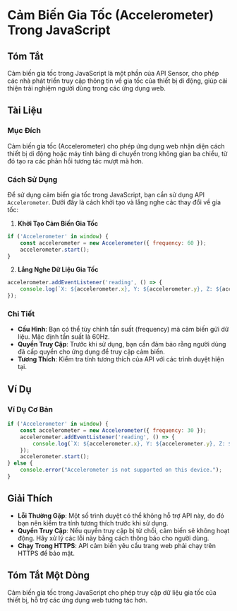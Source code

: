<!--
Meta Description: # Cảm Biến Gia Tốc (Accelerometer) Trong JavaScript ## Tóm Tắt Cảm biến gia tốc trong JavaScript là một phần của API Sensor, cho phép các nhà phát tri...
Meta Keywords: accelerometer, cảm, biến, gia, tốc
-->

# Cảm Biến Gia Tốc (Accelerometer) Trong JavaScript 

## Tóm Tắt
Cảm biến gia tốc trong JavaScript là một phần của API Sensor, cho phép các nhà phát triển truy cập thông tin về gia tốc của thiết bị di động, giúp cải thiện trải nghiệm người dùng trong các ứng dụng web.

## Tài Liệu
### Mục Đích
Cảm biến gia tốc (Accelerometer) cho phép ứng dụng web nhận diện cách thiết bị di động hoặc máy tính bảng di chuyển trong không gian ba chiều, từ đó tạo ra các phản hồi tương tác mượt mà hơn.

### Cách Sử Dụng
Để sử dụng cảm biến gia tốc trong JavaScript, bạn cần sử dụng API `Accelerometer`. Dưới đây là cách khởi tạo và lắng nghe các thay đổi về gia tốc:

1. **Khởi Tạo Cảm Biến Gia Tốc**
```javascript
if ('Accelerometer' in window) {
    const accelerometer = new Accelerometer({ frequency: 60 });
    accelerometer.start();
}
```

2. **Lắng Nghe Dữ Liệu Gia Tốc**
```javascript
accelerometer.addEventListener('reading', () => {
    console.log(`X: ${accelerometer.x}, Y: ${accelerometer.y}, Z: ${accelerometer.z}`);
});
```

### Chi Tiết
- **Cấu Hình**: Bạn có thể tùy chỉnh tần suất (frequency) mà cảm biến gửi dữ liệu. Mặc định tần suất là 60Hz.
- **Quyền Truy Cập**: Trước khi sử dụng, bạn cần đảm bảo rằng người dùng đã cấp quyền cho ứng dụng để truy cập cảm biến.
- **Tương Thích**: Kiểm tra tính tương thích của API với các trình duyệt hiện tại.

## Ví Dụ
### Ví Dụ Cơ Bản
```javascript
if ('Accelerometer' in window) {
    const accelerometer = new Accelerometer({ frequency: 30 });
    accelerometer.addEventListener('reading', () => {
        console.log(`X: ${accelerometer.x}, Y: ${accelerometer.y}, Z: ${accelerometer.z}`);
    });
    accelerometer.start();
} else {
    console.error("Accelerometer is not supported on this device.");
}
```

## Giải Thích
- **Lỗi Thường Gặp**: Một số trình duyệt có thể không hỗ trợ API này, do đó bạn nên kiểm tra tính tương thích trước khi sử dụng.
- **Quyền Truy Cập**: Nếu quyền truy cập bị từ chối, cảm biến sẽ không hoạt động. Hãy xử lý các lỗi này bằng cách thông báo cho người dùng.
- **Chạy Trong HTTPS**: API cảm biến yêu cầu trang web phải chạy trên HTTPS để bảo mật.

## Tóm Tắt Một Dòng
Cảm biến gia tốc trong JavaScript cho phép truy cập dữ liệu gia tốc của thiết bị, hỗ trợ các ứng dụng web tương tác hơn.